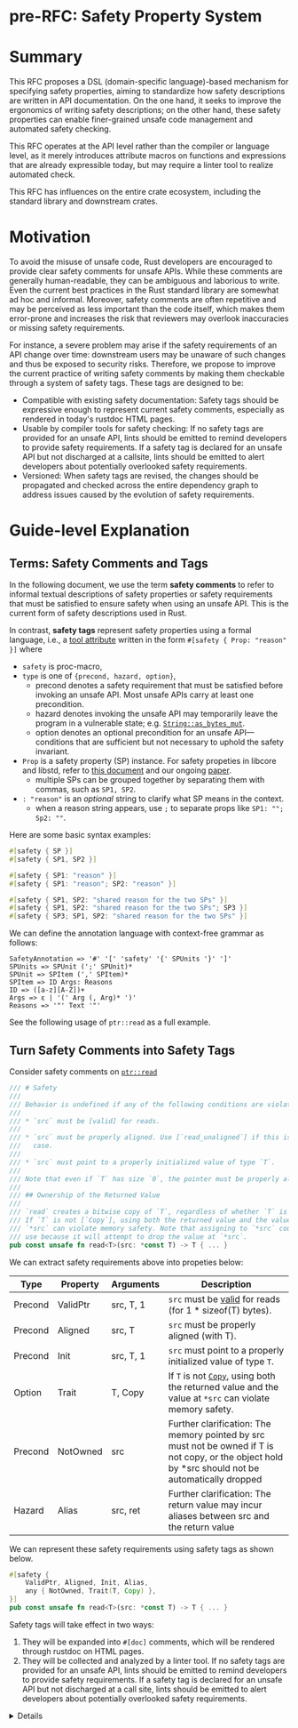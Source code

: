 # pre-RFC: Safety Property System

# Summary
[summary]: #summary

This RFC proposes a DSL (domain-specific language)-based mechanism for specifying safety properties,
aiming to standardize how safety descriptions are written in API documentation. On the one hand, it
seeks to improve the ergonomics of writing safety descriptions; on the other hand, these safety
properties can enable finer-grained unsafe code management and automated safety checking.

This RFC operates at the API level rather than the compiler or language level, as it merely
introduces attribute macros on functions and expressions that are already expressible today, but may
require a linter tool to realize automated check.

This RFC has influences on the entire crate ecosystem, including the standard library and downstream
crates.

# Motivation
[motivation]: #motivation

To avoid the misuse of unsafe code, Rust developers are encouraged to provide clear safety comments
for unsafe APIs. While these comments are generally human-readable, they can be ambiguous and
laborious to write. Even the current best practices in the Rust standard library are somewhat ad hoc
and informal. Moreover, safety comments are often repetitive and may be perceived as less important
than the code itself, which makes them error-prone and increases the risk that reviewers may
overlook inaccuracies or missing safety requirements.

For instance, a severe problem may arise if the safety requirements of an API change over time:
downstream users may be unaware of such changes and thus be exposed to security risks. Therefore, we
propose to improve the current practice of writing safety comments by making them checkable through
a system of safety tags. These tags are designed to be:

* Compatible with existing safety documentation: Safety tags should be expressive enough to
  represent current safety comments, especially as rendered in today's rustdoc HTML pages.
* Usable by compiler tools for safety checking: If no safety tags are provided for an unsafe API,
  lints should be emitted to remind developers to provide safety requirements. If a safety tag is
  declared for an unsafe API but not discharged at a callsite, lints should be emitted to alert
  developers about potentially overlooked safety requirements.
* Versioned: When safety tags are revised, the changes should be propagated and checked across the
  entire dependency graph to address issues caused by the evolution of safety requirements.

# Guide-level Explanation
[guide-level-explanation]: #guide-level-explanation

## Terms: Safety Comments and Tags

In the following document, we use the term **safety comments** to refer to informal textual
descriptions of safety properties or safety requirements that must be satisfied to ensure safety
when using an unsafe API. This is the current form of safety descriptions used in Rust.

In contrast, **safety tags** represent safety properties using a formal language, i.e., a
[tool attribute] written in the form `#[safety { Prop: "reason" }]` where
- `safety` is proc-macro,
- `type` is one of `{precond, hazard, option}`,
    - precond denotes a safety requirement that must be satisfied before invoking an unsafe API.
      Most unsafe APIs carry at least one precondition.
    - hazard denotes invoking the unsafe API may temporarily leave the program in a vulnerable
      state; e.g. [`String::as_bytes_mut`].
    - option denotes an optional precondition for an unsafe API—conditions that are sufficient but
      not necessary to uphold the safety invariant. 
- `Prop` is a safety property (SP) instance. For safety propeties in libcore and libstd,
  refer to [this document][primitive-sp] and our ongoing [paper].
    - multiple SPs can be grouped together by separating them with commas, such as `SP1, SP2`.
- `: "reason"` is an *optional* string to clarify what SP means in the context.
    -  when a reason string appears, use `;` to separate props like `SP1: ""; Sp2: ""`.

Here are some basic syntax examples:

```rust
#[safety { SP }]
#[safety { SP1, SP2 }]

#[safety { SP1: "reason" }]
#[safety { SP1: "reason"; SP2: "reason" }]

#[safety { SP1, SP2: "shared reason for the two SPs" }]
#[safety { SP1, SP2: "shared reason for the two SPs"; SP3 }]
#[safety { SP3; SP1, SP2: "shared reason for the two SPs" }]
```

We can define the annotation language with context-free grammar as follows:
```text
SafetyAnnotation => '#' '[' 'safety' '{' SPUnits '}' ']'
SPUnits => SPUnit (';' SPUnit)*
SPUnit => SPItem (',' SPItem)*
SPItem => ID Args: Reasons
ID => ([a-z][A-Z])+
Args => ε | '(' Arg (, Arg)* ')'
Reasons => '"' Text '"'
```

See the following usage of `ptr::read` as a full example.

[tool attribute]: https://doc.rust-lang.org/reference/attributes.html#tool-attributes
[`String::as_bytes_mut`]: https://doc.rust-lang.org/std/string/struct.String.html#method.as_bytes_mut
[`ptr::read`]: https://doc.rust-lang.org/std/ptr/fn.read.html
[primitive-sp]: https://github.com/Artisan-Lab/tag-std/blob/main/primitive-sp.md
[paper]: https://arxiv.org/abs/2504.21312

## Turn Safety Comments into Safety Tags

Consider safety comments on [`ptr::read`]

```rust
/// # Safety
///
/// Behavior is undefined if any of the following conditions are violated:
///
/// * `src` must be [valid] for reads.
///
/// * `src` must be properly aligned. Use [`read_unaligned`] if this is not the
///   case.
///
/// * `src` must point to a properly initialized value of type `T`.
///
/// Note that even if `T` has size `0`, the pointer must be properly aligned.
/// 
/// ## Ownership of the Returned Value
///
/// `read` creates a bitwise copy of `T`, regardless of whether `T` is [`Copy`].
/// If `T` is not [`Copy`], using both the returned value and the value at
/// `*src` can violate memory safety. Note that assigning to `*src` counts as a
/// use because it will attempt to drop the value at `*src`.
pub const unsafe fn read<T>(src: *const T) -> T { ... }
```

We can extract safety requirements above into propeties below:

| Type    | Property | Arguments | Description                                                                                                                                         |
|---------|----------|-----------|-----------------------------------------------------------------------------------------------------------------------------------------------------|
| Precond | ValidPtr | src, T, 1 | `src` must be [valid] for reads (for 1 * sizeof(T) bytes).                                                                                          |
| Precond | Aligned  | src, T    | `src` must be properly aligned (with T).                                                                                                            |
| Precond | Init     | src, T, 1 | `src` must point to a properly initialized value of type `T`.                                                                                       |
| Option  | Trait    | T, Copy   | If `T` is not [`Copy`], using both the returned value and the value at `*src` can violate memory safety.                                            |
| Precond | NotOwned | src       | Further clarification: The memory pointed by src must not be owned if T is not copy, or the object hold by *src should not be automatically dropped |
| Hazard  | Alias    | src, ret  | Further clarification: The return value may incur aliases between src and the return value                                                          |

[valid]: https://doc.rust-lang.org/std/ptr/index.html#safety
[alignment]: https://doc.rust-lang.org/std/ptr/index.html#alignment
[`Copy`]: https://doc.rust-lang.org/std/marker/trait.Copy.html

We can represent these safety requirements using safety tags as shown below.

```rust
#[safety {
    ValidPtr, Aligned, Init, Alias,
    any { NotOwned, Trait(T, Copy) }, 
}]
pub const unsafe fn read<T>(src: *const T) -> T { ... }
```

Safety tags will take effect in two ways:
1. They will be expanded into `#[doc]` comments, which will be rendered through rustdoc on HTML
   pages.
2. They will be collected and analyzed by a linter tool. If no safety tags are provided for an
   unsafe API, lints should be emitted to remind developers to provide safety requirements. If a
    safety tag is declared for an unsafe API but not discharged at a call site, lints should be
    emitted to alert developers about potentially overlooked safety requirements.

<details>

## Define Safety Properties in Toml Configuration

SPs can be defined in TOML files to perform checks on user inputs and generate doc comments.

An example definition of an SP is as follows:

```toml
[tag.Aligned]
args = [ "p", "T" ]
desc = "pointer `{p}` must be properly aligned for type `{T}`"
expr = "p % alignment(T) = 0"
url = "https://doc.rust-lang.org/nightly/std/ptr/index.html#alignment"
```

We defined a property called `Aligned`, which includes two arguments, a dynamic description derived
from user input and some other fields. All fields are optional.

When `#[safety { Aligned(src, T) }]` is used, a corresponding doc comment is generated:

```rust
#[doc = "pointer `src` must be properly aligned for type `T`"]
```

For detailed usage and examples, refer to [tag-std#35].

![](https://github.com/user-attachments/assets/48ec3740-5a49-4afd-b17d-64bfc8b7e8e3)

[tag-std#35]: https://github.com/Artisan-Lab/tag-std/pull/35

## Safety Properties with Arguments for Verification

We also support SPs with arguments, which are required in verification scenarios.

```rust
#[safety {
    ValidPtr(src, T, 1), Aligned(src, T), Init(src, T, 1), Alias(src, ret),
    any{ NotOwned(src), Trait(T, Copy) }
}]
pub const unsafe fn read<T>(src: *const T) -> T { ... }
```

Most users do not need to write these arguments, unless they are running additional experimental
Safety Property Verification using RAPx (Rust Analysis Platform extended). For more details, see
[this chapter] of the RAPx book.

[RAPx-SP]: https://artisan-lab.github.io/RAPx-Book/6.4-unsafe.html

## Discharge Safety Properties

Currently, a common practice when calling unsafe functions is to leave a brief safety comment
explaining why it is safe to use the unsafe code. However, there is no clear guidance on safety
justifications, and this practice is not mandatory. As a result, developers may end up repeatedly
copying and pasting the same text or referring to the same comments. [For example][vec_deque]:

[vec_deque]: https://github.com/rust-lang/rust/blob/ebd8557637b33cc09b6ee8273f3154d5d3af6a15/library/alloc/src/collections/vec_deque/into_iter.rs#L104

```rust
// src: rust/library/alloc/src/collections/vec_deque/into_iter.rs

// impl<T, A: Allocator> Iterator for IntoIter<T, A>

fn try_fold<B, F, R>(&mut self, mut init: B, mut f: F) -> R {
    ...
    init = head.iter().map(|elem| {
        guard.consumed += 1;
        // SAFETY: Because we incremented `guard.consumed`, the deque effectively forgot the element, so we can take ownership
        unsafe { ptr::read(elem) }
    })
    .try_fold(init, &mut f)?;

    tail.iter().map(|elem| {
        guard.consumed += 1;
        // SAFETY: Same as above.
        unsafe { ptr::read(elem) }
    })
    .try_fold(init, &mut f)
}

fn try_rfold<B, F, R>(&mut self, mut init: B, mut f: F) -> R {
    ...
    init = tail.iter().map(|elem| {
        guard.consumed += 1;
        // SAFETY: See `try_fold`'s safety comment.
        unsafe { ptr::read(elem) }
    })
    .try_rfold(init, &mut f)?;

    head.iter().map(|elem| {
        guard.consumed += 1;
        // SAFETY: Same as above.
        unsafe { ptr::read(elem) }
    })
    .try_rfold(init, &mut f)
}
```

The example above demonstrates several issues:

* **Lack of clarity on safety requirements**: It is unclear whether the developer has considered all
safety requirements for `ptr::read` and ensured they are satisfied. From the comments, we can see
that only the `NotOwned` safety property is explicitly addressed.

* **Comment dependence and maintenance burden**: When a piece of safety documentation is modified,
all places that reference it must be reconsidered and updated accordingly. In this example,
`try_rfold` refers to the safety comments inside `try_fold`. If the safety comment within `try_fold`
changes, developers might forget to verify whether the new comment still applies to `try_rfold`.
(This is not the focus of this RFC, but see [versions of a tag](#semver-tag) for our thought.)
  
* **Implicit dependence on unsafe behavior**: Developers may unknowingly change code that other
safety assumptions rely on. For instance, the comment "the deque effectively forgot the element"
depends on the behavior of Guard's Drop implementation. If `try_fold::Guard::drop` changes,
developers must check whether the associated safety comments still hold. (This RFC does not address
this problem, but see [Entity Reference System](#reference-entity) for our thought.)

To address the first issue, we propose a solution based on annotating `#[safety {}]` on callsites.

```rust
fn try_fold<B, F, R>(&mut self, mut init: B, mut f: F) -> R {
    ...

    init = head.iter().map(|elem| {
        guard.consumed += 1;

        #[safety {
            ValidPtr, Aligned, Init, Alias,
            NotOwned: "Because we incremented `guard.consumed`, the deque \
              effectively forgot the element, so we can take ownership."
        }]
        unsafe { ptr::read(elem) }
    })
    .try_fold(init, &mut f)?;

    ...
}
```

`#[safety]` must correspond to each safety property on the called unsafe API, if
any property is missing, the linter will emit warnings or errors:

```rust
error: `ValidPtr`, `Aligned`, `Init` are not discharged,
       refer to `core::ptr::read`'s document or safety propeties for their meanings.
   --> rust/library/alloc/src/collections/vec_deque/into_iter.rs:xxx:xxx
    |
LLL | unsafe { ptr::read(elem) }
    | ^^^^^^^^^^^^^^^^^^^^^^^^^^ For this unsafe call.
    |
    = NOTE: ValidPtr 👉 https://doc.rust-lang.org/std/ptr/index.html#safety
    = NOTE: Aligned 👉 https://doc.rust-lang.org/std/ptr/index.html#alignment
    = NOTE: Init 👉 The pointer must be initialized before calling `core::ptr::read`
```

# Reference-level Explanation
[reference-level-explanation]: #reference-level-explanation

Since this RFC does not require significant changes to the Rust compiler or language, the
implementation details discussed in this section are tool-specific and primarily focus on syntax.

Take one of safety tag on `ptr::read` as an example:

```rust
use safety::safety;

#[safety { ValidPtr }]
```

#[safety] is a procedural macro imported into scope by a crate named `safety-macro`.

Since we don’t have permissions to the `safety` crate, users can rename our crate in their
Cargo.toml file as follows:

```toml
# This renames the dependency `safety-macro` as `safety` within your crate.
safety = { version = "0.3.0", package = "safety-macro" }
```

Proc-macros can be directly used in `no_std` projects and even in non-Cargo environments, such as
Rust for Linux, by passing the compiled `libsafety_macro.so` as a direct dependency.

The proc macro expands to three attributes:

```rust
#[doc = "`src` must be [valid] for reads.\n\n[valid]: https://doc.rust-lang.org/std/ptr/index.html#safety"]
#[safety_tool::...]
#[kani::requires(kani::mem::can_dereference(src))]
```

* `#[doc]` is a safety comment, possibly with extra argument infomation interpolated into the text.
* `#[kani]` is a [contract]. If the safety property has a countepart of external verification macro
  such as kani, we hope to support this feature in the future.
* `#[safety_tool]` is a [tool attribute] registered by our linter. `register_tool` feature needs to
  be stabilized, so developers must enable the following features in the root module: 

[contract]: https://model-checking.github.io/kani/reference/experimental/contracts.html
[register_tool]: https://github.com/rust-lang/rfcs/pull/3808

```rust
#![feature(register_tool)]
#![register_tool(safety_tool)]
```

or add them to [`--crate-attr`](https://github.com/rust-lang/rfcs/pull/3791) compiler flag:

```bash
rustc --crate-attr="feature(register_tool)" --crate="register_tool(safety_tool)"
```

To support `#[discharges]`, additional unstable features are required to allow attributes on
statements and expressions:

```rust
#![feature(proc_macro_hygiene)]
#![feature(stmt_expr_attributes)]
```

Details of implementation on reference entity system belongs to the linter tool.

# Drawbacks
[drawbacks]: #drawbacks

* This proposal applies to most unsafe APIs and requires significant effort to replace existing
  safety comments with safety tags. However, it can be implemented incrementally.
* It is unclear whether all safety properties are composable, and some properties may change
  frequently in the early stages. Our initial investigation shows that the idea works well for the
  standard library.
* Safety tags may be less readable than the original safety comments. However, their readability
  should be comparable when rendered in rustdoc or surfaced through the LSP server.

# Rationale and alternatives
[rationale-and-alternatives]: #rationale-and-alternatives

## Alternatives from IRLO

There are alternative discussion or Pre-RFCs on IRLO:

* 2023-10: [Ability to call unsafe functions without curly brackets](https://internals.rust-lang.org/t/ability-to-call-unsafe-functions-without-curly-brackets/19635/22)
  * This is a discussion about make single unsafe call simpler, so the idea evolved into tczajka's Pre-RFC.
  * But the idea and syntax from Scottmcm's comments are very enlightening to our RFC.
* 2024-10: [Detect and Fix Overscope unsafe Block](https://internals.rust-lang.org/t/detect-and-fix-overscope-unsafe-block/21660/19) 
  * The OP is about safe code scope in big unsafe block, which is not discussed in our RFC.
  * But scottmcm's comments are good inspiration for our RFC.
* 2024-12: [Pre-RFC: Unsafe reasons](https://internals.rust-lang.org/t/pre-rfc-unsafe-reasons/22093) proposed by chrefr
  * This is a good improvement on abstracting safety comments into a single, machine-readable and
    checkable identifier. However, it doesn't specify arguments and lacks more fine-grained string
    interpolation for detailing unsafe reasons.
  * It also requests big changes on language and compiler change, while safety tags in our RFC is lightweight
* 2025-02: [Pre-RFC: Single function call `unsafe`](https://internals.rust-lang.org/t/pre-rfc-single-function-call-unsafe/22343) proposed by tczajka
  * The practice of using a single unsafe call is good, but the postfix `.unsafe` requires more
    compiler support and does not offer suggestions for improving safe comments.
  * Our RFC, however, supports annotating safety tags on any expression, including single calls.
* 2025-05: [Pre-RFC: Granular Unsafe Blocks - A more explicit and auditable approach](https://internals.rust-lang.org/t/pre-rfc-granular-unsafe-blocks-a-more-explicit-and-auditable-approach/23022) proposed by Redlintles
  * The safety categories suggested are overly broad. In contrast, the safety properties outlined in
    our RFC are more granular and semantics-specific.
* 2025-07: [Unsafe assertion invariants](https://internals.rust-lang.org/t/unsafe-assertion-invariants/23206)
  * It’s a good idea to embed safety requirements into doc comments, which aligns with one of the
    goals in our RFC.

## Alternatives from Rust for Linux

More importantly, our proposal is a big improvement to these proposals, which Rust for Linux care
more about:
* 2024-09: [Rust Safety Standard: Increasing the Correctness of unsafe Code][Rust Safety Standard]
  proposed by Benno Lossin
  * This slides are about reasons and goals for safety documentation standardization, which our
    proposal tries to achieve.
  * It doesn't mention how the standard is implemented, but Predrag (see the next line) and we
    follow the spirit.
* 2024-10: [Automated checking of unsafe code requirements](https://hackmd.io/@predrag/ByVBjIWlyx)
  proposed by Predrag
  * Our proposal is greatly inspired by Predrag's, so many of it can apply to ours, such as
    structured comments, entity reference, requirements discharge, and handling soundness hazard on
    safety rule changes. 
  * The main difference is syntax: Predrag put up new syntax within doc and line comments, which is
    pretty human and machine readable, but can be hard to implement as compiler just throws aways
    line comments so it's less handy to get safe rules on an expression than
    [`stmt_expr_attributes`](https://github.com/rust-lang/rust/issues/15701).
  * His proposal doesn't mention arguments support in safety rules, meaning we don't know how a
    pointer safety rule can apply to two pointers function arguments without ambiguity.

Originally, we only focus on libstd's common safety propeties ([paper]), but noticed the RustWeek
[meeting note] in zulipchat. Thus [tag-std#3](https://github.com/Artisan-Lab/tag-std/issues/3) is
opened to support Rust for Linux on safety standard.

[meeting note]: https://hackmd.io/@qnR1-HVLRx-dekU5dvtvkw/SyUuR6SZgx
[Rust Safety Standard]: https://kangrejos.com/2024/Rust%20Safety%20Standard.pdf
[paper]: https://arxiv.org/abs/2504.21312

# Prior art
[prior-art]: #prior-art

Currently, there are efforts on introducing contracts and formal verification into Rust:
* [contracts](https://rust-lang.github.io/rust-project-goals/2024h2/Contracts-and-invariants.html):
  the lang experiment has been implemented since
  [rust#128044](https://github.com/rust-lang/rust/issues/128044).
* [verify-rust-std] pursues applying formal verification tools to libstd. Also see Rust Foundation
  [announcement][vrs#ann], project goals during [2024h2] and [2025h1].

Our proposal "safety property system" also follows [design by contract], especially on
* A clear metaphor to guide the design process
* The connection with automatic software documentation

Nonetheless, safety property is of static semantics, unlike other verification tools which tends to
employ symbolic execution and be dynamic in some ways. Also, safety property is based on current
safety comment practices, thus Rustaceans may feel more familiar.

[design by contract]: https://en.wikipedia.org/wiki/Design_by_contract
[verify-rust-std]: https://github.com/model-checking/verify-rust-std
[2024h2]: https://rust-lang.github.io/rust-project-goals/2024h2/std-verification.html
[2025h1]: https://rust-lang.github.io/rust-project-goals/2025h1/std-contracts.html
[vrs#ann]: https://foundation.rust-lang.org/news/rust-foundation-collaborates-with-aws-initiative-to-verify-rust-standard-libraries/

# Unresolved questions
[unresolved-questions]: #unresolved-questions

* semver of safety propeties: see [versions of a tag](#semver-tag) above.
* order requirements on invocation: it's also common to clarify an unsafe operation must be
  performed once, or some unsafe operation must be followed by or precede another. Our proposal may
  well support this by extending entity reference system and control-flow analysis. Tracked in
  [tag-std#29].
* handle type erasure: we haven't think about calls through unsafe fn pointer or `dyn Trait`.

[tag-std#29]: https://github.com/Artisan-Lab/tag-std/issues/29

# Future possibilities
[future-possibilities]: #future-possibilities

## Versions of a tag

<a id="semver-tag"></a>

We should notice entity reference system handles two versions of tags from the above example!

When a tag is newly introduced on an API, discharge detection applies.

When a revised tag occurs on an API, discharge detection still applies, and a complete report on
tagged places including referencing places should be provided. If local tags are affected by the
revised tag from upstream crate, propagation analysis should extend from culprit crate to the whole
dependency graph.

It's worth noting that this is unlike [semver] checks on crate's APIs. Reason are 
* core or similar builtin libraries are not versioned. Even if these crates are tied to specific
  rust toolchain, toolchain version doesn't and is unable to reflect version of builtin libraries.
* adding a new tag breaks downstream crates due to discharge detection, while adding a new API is
  usually not a braking change.
* tags are public across all crates, if an upstream tag is removed, all downstream crates need to
  remove it accordingly.

[semver]: https://doc.rust-lang.org/cargo/reference/semver.html

So making tags versioned is a big challenge. On the one hand, we want tags to be part of APIs and
semver controlled, on the other hand, any change in tags results in high churn.

This RFC suggests reporting diffs on versions of tags, in warnings or errors at user option, but
doesn't provide any solution to churn. That's to say, it's unclear whether safety propeties should
be semver checked or not.

## Entity Reference System

<a id="reference-entity"></a>

To reduce verbosity, we propose using `#[ref]` to bi-directional reference:

```rust
fn try_fold<B, F, R>(&mut self, mut init: B, mut f: F) -> R
    impl<'a, T, A: Allocator> Drop for Guard<'a, T, A> {
        #[ref(try_fold)] // 💡 ptr::read below relies on this drop impl
        fn drop(&mut self) { ... }
    }
    ...

    init = head.iter().map(|elem| {
        guard.consumed += 1;

        #[ref(try_fold)] // 💡
        #[safety {
            ValidPtr, Aligned, Init, Alias,
            NotOwned: "Because we incremented `guard.consumed`, the deque \
              effectively forgot the element, so we can take ownership."
        }]
        unsafe { ptr::read(elem) }
    })
    .try_fold(init, &mut f)?;

    tail.iter().map(|elem| {
        guard.consumed += 1;

        #[ref(try_fold)] // 💡 No longer to write SAFETY: Same as above.
        unsafe { ptr::read(elem) }
    })
    .try_fold(init, &mut f)
}

fn try_rfold<B, F, R>(&mut self, mut init: B, mut f: F) -> R {
    impl<'a, T, A: Allocator> Drop for Guard<'a, T, A> {
        #[ref(try_fold)] // 💡
        fn drop(&mut self) { ... }
    }
    ...

    init = tail.iter().map(|elem| {
            guard.consumed += 1;

            #[ref(try_fold)] // 💡 No longer to write SAFETY: See `try_fold`'s safety comment.
            unsafe { ptr::read(elem) }
        })
        .try_rfold(init, &mut f)?;

    head.iter().map(|elem| {
            guard.consumed += 1;

            #[ref(try_fold)] // 💡 No longer to write SAFETY: Same as above.
            unsafe { ptr::read(elem) }
        })
        .try_rfold(init, &mut f)
}
```

Such annotations either enable the compiler to detect inconsistencies among safety properties or
provide hints to remind developers to check other referring callsites.

## Interaction with Rust type system

Arguments in a property can be any expression, and sometimes the type of argument must be known in
analysis and doc comments:

```rust
// Syntax1: we don't need to query type if user is asked to provide it.
//          But we're responsible to check the given type is valid!
//          So this means we have to reach type systems anyway.
#[safety::precond::Aligned(p, T)]
// Syntax2: we must get type info from rustc.
#[safety::precond::Aligned(p)]
unsafe fn read<T>(src: *const T) {}
```

The generic type `T` will be rendered in `#[doc]`, so it'd be tricky if the type needs
[normalization] or trait bounds analysis. It happens to be the case that `ptr::read` has a safety
property `#[option::Trait(T, Copy)]`.

[normalization]: https://rustc-dev-guide.rust-lang.org/normalization.html

Because attributes on expression are only available in HIR, is type fully normalized at this stage?
I guess no.

Trait solver may be involved, due to trait bounds analysis in safety property: if we hope to do
better on `#[option::Trait(T, Copy)]`, each call of read on non-Copy T should requires a safety
reason.

## Better experience with more tooling

We're also considering implmenting such tools for better development, review, and audit experience:
* a LSP server to analyze safety properties and offer safety attributes autocompletion
* a [SARIF](https://sarifweb.azurewebsites.net/) adaptor and code scanning workflow on Github
  PR/Security ([e.g.][sarif-rs]).

[sarif-rs]: https://psastras.github.io/sarif-rs/docs/getting-started/introduction/

